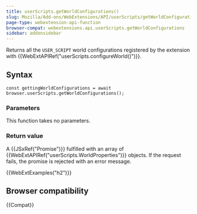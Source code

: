 ```yaml
---
title: userScripts.getWorldConfigurations()
slug: Mozilla/Add-ons/WebExtensions/API/userScripts/getWorldConfigurations
page-type: webextension-api-function
browser-compat: webextensions.api.userScripts.getWorldConfigurations
sidebar: addonsidebar
---
```


Returns all the `USER_SCRIPT` world configurations registered by the extension with {{WebExtAPIRef("userScripts.configureWorld()")}}.

## Syntax

```js-nolint
const gettingWorldConfigurations = await browser.userScripts.getWorldConfigurations();
```

### Parameters

This function takes no parameters.

### Return value

A {{JSxRef("Promise")}} fulfilled with an array of {{WebExtAPIRef("userScripts.WorldProperties")}} objects. If the request fails, the promise is rejected with an error message.

{{WebExtExamples("h2")}}

## Browser compatibility

{{Compat}}
